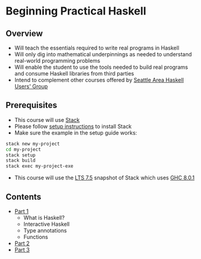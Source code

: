 # Beginning Practical Haskell

## Overview

* Will teach the essentials required to write real programs in Haskell
* Will only dig into mathematical underpinnings as needed to understand real-world programming problems
* Will enable the student to use the tools needed to build real programs and consume Haskell libraries from third parties
* Intend to complement other courses offered by [Seattle Area Haskell Users' Group][seahug]

## Prerequisites

* This course will use [Stack][stack]
* Please follow [setup instructions][stackhowto] to install Stack
* Make sure the example in the setup guide works:

```bash
stack new my-project
cd my-project
stack setup
stack build
stack exec my-project-exe
```

* This course will use the [LTS 7.5][lts75] snapshot of Stack which uses [GHC 8.0.1][ghc801]

## Contents

* [Part 1](part01.md)
    * What is Haskell?
    * Interactive Haskell
    * Type annotations
    * Functions
* [Part 2](part02.md)
* [Part 3](part03.md)

[ghc801]: https://downloads.haskell.org/~ghc/master/users-guide/8.0.1-notes.html
[lts75]: https://www.stackage.org/lts-7.5
[seahug]: http://seattlehaskell.org/
[stack]: https://docs.haskellstack.org/
[stackhowto]: https://docs.haskellstack.org/en/stable/README/#how-to-install
